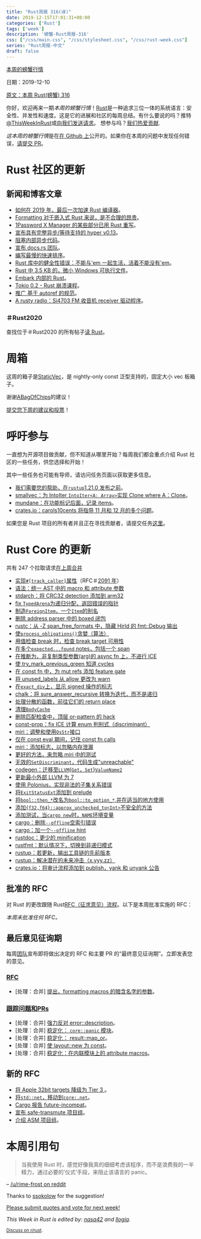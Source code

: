 ```yaml
---
title: "Rust周报 316(译)"
date: 2019-12-15T17:01:31+08:00
categories: ['Rust']
tags: ['week']
description: '螃蟹-Rust周报-316'
css: ["/css/main.css", "/css/stylesheet.css", "/css/rust-week.css"]
series: "Rust周报-中文"
draft: false
---
```


[本周的螃蟹行情](https://this-week-in-rust.org/)

日期：2019-12-10

[原文：本周 Rust(螃蟹) 316](https://this-week-in-rust.org/blog/2019/12/10/this-week-in-rust-316/)

你好，欢迎再来一期*本周的螃蟹行情*！[Rust](http://rust-lang.org)是一种追求三位一体的系统语言：安全性、并发性和速度。这是它的进展和社区的每周总结。有什么要说的吗？推特[@ThisWeekInRust](https://twitter.com/ThisWeekInRust)或[向我们发送请求](https://github.com/cmr/this-week-in-rust)。 想参与吗？[我们热爱贡献](https://github.com/rust-lang/rust/blob/master/CONTRIBUTING.md).

*这本周的螃蟹行情*是在[在 Github 上](https://github.com/cmr/this-week-in-rust)公开的。如果你在本周的问题中发现任何错误，[请提交 PR](https://github.com/cmr/this-week-in-rust/pulls)。

# Rust 社区的更新

## 新闻和博客文章

- [如何在 2019 年，最后一次加速 Rust 编译器](https://blog.mozilla.org/nnethercote/2019/12/11/how-to-speed-up-the-rust-compiler-one-last-time-in-2019/)。
- [Formatting 对于嵌入式 Rust 来说，是不合理的昂贵](https://jamesmunns.com/blog/fmt-unreasonably-expensive/)。
- [1Password X Manager 的某些部分已用 Rust 重写](https://blog.1password.com/1passwordx-december-2019-release/)。
- [宣布具有完整异步/等待支持的 hyper v0.13](https://seanmonstar.com/post/189594157852/hyper-v013)。
- [阻塞内部异步代码](https://stjepang.github.io/2019/12/04/blocking-inside-async-code.html)。
- [宣布 docs.rs 团队](https://blog.rust-lang.org/inside-rust/2019/12/09/announcing-the-docsrs-team.html)。
- [编写最慢的快速排序](https://chasewilson.dev/blog/slowest-quicksort/)。
- [Rust 库中的健全性错误：不能与'em 一起生活，活着不能没有'em](https://docs.rs/dtolnay/0.0.7/dtolnay/macro._03__soundness_bugs.html)。
- [Rust 中 3.5 KB 的，微小 Windows 可执行文件](https://www.codeslow.com/2019/12/tiny-windows-executable-in-rust.html)。
- [Embark 内部的 Rust](https://medium.com/embarkstudios/inside-rust-at-embark-b82c06d1d9f4)。
- [Tokio 0.2 - Rust 崩溃课程](https://www.snoyman.com/blog/2019/12/rust-crash-course-09-tokio-0-2)。
- [推广 基于 autoref 的规范](https://lukaskalbertodt.github.io/2019/12/05/generalized-autoref-based-specialization.html)。
- [A rusty radio：Si4703 FM 收音机 receiver 驱动程序](https://blog.eldruin.com/si4703-fm-radio-receiver-driver-in-rust/)。

### ＃Rust2020

查找位于＃Rust2020 的所有帖子[读 Rust](https://readrust.net/rust-2020/)。

# 周箱

这周的箱子是[StaticVec](https://github.com/slightlyoutofphase/staticvec)，是 nightly-only const 泛型支持的，固定大小 vec 板箱子。

谢谢[ABagOfChips](https://users.rust-lang.org/t/crate-of-the-week/2704/682)的建议！

[提交您下周的建议和投票][submit_crate]！

[submit_crate]: https://users.rust-lang.org/t/crate-of-the-week/2704

# 呼吁参与

一直想为开源项目做贡献，但不知道从哪里开始？每周我们都会重点介绍 Rust 社区的一些任务，供您选择和开始！

其中一些任务也可能有导师，请访问任务页面以获取更多信息。

- [我们需要您的帮助，在`rustup`1.21.0 发布之前](https://www.reddit.com/r/rust/comments/e7rer9/we_need_your_help_before_rustup_1210_can_be/)。
- [smallvec：为 IntoIter `IntoIter<A: Array>`实现 Clone where A：Clone](https://github.com/servo/rust-smallvec/issues/178)。
- [mundane：在功能标记后面，记录 items](https://github.com/google/mundane/issues/22)。
- [crates.io：carols10cents 将指导 11 月和 12 月的多个问题](https://github.com/rust-lang/crates.io/issues?q=is%3Aissue+is%3Aopen+sort%3Aupdated-desc+label%3AE-mentor)。

如果您是 Rust 项目的所有者并且正在寻找贡献者，请提交任务[这里][guidelines]。

[guidelines]: https://users.rust-lang.org/t/twir-call-for-participation/4821

# Rust Core 的更新

共有 247 个拉取请求[在上周合并][merged]

[merged]: https://github.com/search?q=is%3Apr+org%3Arust-lang+is%3Amerged+merged%3A2019-12-02..2019-12-09

- [实现`#[track_caller]`属性](https://github.com/rust-lang/rust/pull/65881)（RFC＃[2091 年](https://rust-lang.github.io/rfcs/2091-inline-semantic.html)）
- [语法：统一 AST 中的 macro 和 attribute 参数](https://github.com/rust-lang/rust/pull/66935)
- [stdarch：将 CRC32 detection 添加到 arm32](https://github.com/rust-lang/stdarch/pull/830)
- [fix `TypedArena`为递归分配，返回错误的指针](https://github.com/rust-lang/rust/pull/67003)
- [制造`ForeignItem`，一个`Item`的别名](https://github.com/rust-lang/rust/pull/67114)
- [删除 address parser 中的 boxed 闭包](https://github.com/rust-lang/rust/pull/67085)
- [rustc：从 -Z span_free_formats 中，隐藏 HirId 的 fmt::Debug 输出](https://github.com/rust-lang/rust/pull/66850)
- [使`process_obligations()`贪婪（算法）](https://github.com/rust-lang/rust/pull/66408)
- [用值检查 break 时，检查 break target 可用性](https://github.com/rust-lang/rust/pull/66863)
- [在多个`expected...found` notes，包括一个 span ](https://github.com/rust-lang/rust/pull/67011)
- [在推断为，非复制类型参数(arg)的 async fn 上，不进行 ICE](https://github.com/rust-lang/rust/pull/67004)
- [使 try_mark_previous_green 知道 cycles](https://github.com/rust-lang/rust/pull/66846)
- [在 const fn 中，为 mut refs 添加 feature gate](https://github.com/rust-lang/rust/pull/66606)
- [将 unused_labels 从 allow 更改为 warn](https://github.com/rust-lang/rust/pull/66325)
- [在`exact_div`上，显示 signed 操作的标志](https://github.com/rust-lang/rust/pull/66148)
- [chalk：将 sure_answer_recursive 转换为迭代，而不是递归](https://github.com/rust-lang/chalk/pull/281)
- [处理分散的函数，前往它们的 return place](https://github.com/rust-lang/rust/pull/66827)
- [清理`BodyCache`](https://github.com/rust-lang/rust/pull/66991)
- [删除匹配检查中，顶层 or-pattern 的 hack](https://github.com/rust-lang/rust/pull/66967)
- [const-prop：fix ICE 计算 enum 判别式（discriminant）](https://github.com/rust-lang/rust/pull/66960)
- [miri：调整和使用`OsStr`接口](https://github.com/rust-lang/miri/pull/1099)
- [仅在 const eval 期间，记住 const fn calls](https://github.com/rust-lang/rust/pull/66866)
- [miri：添加标志，以忽略内存泄漏](https://github.com/rust-lang/miri/pull/1106)
- [更好的方法，来忽略 miri 中的测试](https://github.com/rust-lang/miri/pull/1105)
- [无效的`SetDiscriminant`，代码生成"unreachable"](https://github.com/rust-lang/rust/pull/67054)
- [codegen：迁移至`LLVM`{`Get`，`Set`}`ValueName2`](https://github.com/rust-lang/rust/pull/67033)
- [更新最小外部 LLVM 为 7](https://github.com/rust-lang/rust/pull/66973)
- [使用 Polonius，实现非法的子集关系错误](https://github.com/rust-lang/rust/pull/67016)
- [将`ExitStatusExt`添加到 prelude](https://github.com/rust-lang/rust/pull/67041)
- [将`bool::then_*`改名为`bool::to_option_*`,并在适当的地方使用](https://github.com/rust-lang/rust/pull/65195)
- [添加`{f32,f64}::approx_unchecked_to<Int>`不安全的方法](https://github.com/rust-lang/rust/pull/66841)
- [添加测试，当`cargo new`时，`NAME`环境变量](https://github.com/rust-lang/cargo/pull/7667)
- [cargo：删除`--offline`空索引错误](https://github.com/rust-lang/cargo/pull/7655)
- [cargo：加一个`--offline` hint](https://github.com/rust-lang/cargo/pull/7654)
- [rustdoc：更少的 minification](https://github.com/rust-lang/rust/pull/66828)
- [rustfmt：默认情况下，切换到非递归模式](https://github.com/rust-lang/rustfmt/pull/3938)
- [rustup：若更新，输出工具链的先前版本](https://github.com/rust-lang/rustup/pull/2143)
- [rustup：解决潜在的未来冲击（x.yyy.zz）](https://github.com/rust-lang/rustup/pull/2132)
- [crates.io：将审计流程添加到 publish，yank 和 unyank 公告](https://github.com/rust-lang/crates.io/pull/1700)

## 批准的 RFC

对 Rust 的更改跟随 Rust[RFC（征求意见）流程](https://github.com/rust-lang/rfcs#rust-rfcs)。以下是本周批准实施的 RFC：

_本周未批准任何 RFC。_

## 最后意见征询期

每周[团队](https://www.rust-lang.org/team.html)宣布即将做出决定的 RFC 和主要 PR 的“最终意见征询期”。立即发表您的意见。

### [RFC](https://github.com/rust-lang/rfcs/labels/final-comment-period)

- \[处理：合并] [提出，formatting macros 的暗含名字的参数](https://github.com/rust-lang/rfcs/pull/2795)。

### [跟踪问题和PRs](https://github.com/rust-lang/rust/labels/final-comment-period)

- \[处理：合并] [强力反对 error::description](https://github.com/rust-lang/rust/pull/66919)。
- \[处理：合并] [稳定化： `core::panic` 模块](https://github.com/rust-lang/rust/pull/66771)。
- \[处理：合并] [稳定化： result::map_or](https://github.com/rust-lang/rust/pull/66570)。
- \[处理：合并] [使 layout::new 为 const](https://github.com/rust-lang/rust/pull/66254)。
- \[处理：合并] [稳定化：在内联模块上的 attribute macros](https://github.com/rust-lang/rust/pull/64273)。

## 新的 RFC

- [将 Apple 32bit targets 降级为 Tier 3 ](https://github.com/rust-lang/rfcs/pull/2837)。
- [将`std::net`，移动到`core:.net`](https://github.com/rust-lang/rfcs/pull/2832)。
- [Cargo 报告 future-incompat](https://github.com/rust-lang/rfcs/pull/2834)。
- [宣布 safe-transmute 项目组](https://github.com/rust-lang/rfcs/pull/2835)。
- [介绍 ASM 项目组](https://github.com/rust-lang/rfcs/pull/2836)。

# 本周引用句

> 当我使用 Rust 时，感觉好像我真的细细考虑该程序，而不是浪费我的一半精力，通过必要的’仪式‘手段，来阻止该语言的 panic。

– [/u/rime-frost on reddit](https://www.reddit.com/r/rust/comments/e8tms0/rust_is_fun/faei257/)

Thanks to [ssokolow](https://users.rust-lang.org/t/twir-quote-of-the-week/328/755) for the suggestion!

[Please submit quotes and vote for next week!](https://users.rust-lang.org/t/twir-quote-of-the-week/328)

_This Week in Rust is edited by: [nasa42](https://github.com/nasa42) and [llogiq](https://github.com/llogiq)._

<small>[Discuss on r/rust](https://www.reddit.com/r/rust/comments/e9t7cl/this_week_in_rust_316/).</small>
